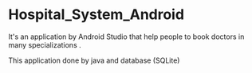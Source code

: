 # Hospital_System_Android
It's an application by Android Studio that help people to book doctors in many specializations .

This application done by java and database (SQLite)

